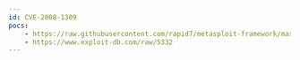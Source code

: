 ```yaml
---
id: CVE-2008-1309
pocs:
    - https://raw.githubusercontent.com/rapid7/metasploit-framework/master/modules/exploits/windows/browser/realplayer_console.rb
    - https://www.exploit-db.com/raw/5332
---
```

